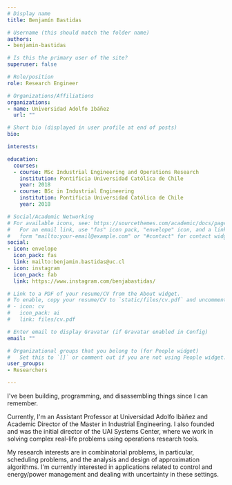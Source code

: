 ```yaml
---
# Display name
title: Benjamín Bastidas

# Username (this should match the folder name)
authors:
- benjamin-bastidas

# Is this the primary user of the site?
superuser: false

# Role/position
role: Research Engineer

# Organizations/Affiliations
organizations:
- name: Universidad Adolfo Ibáñez
  url: ""

# Short bio (displayed in user profile at end of posts)
bio:

interests:

education:
  courses:
  - course: MSc Industrial Engineering and Operations Research
    institution: Pontificia Universidad Católica de Chile
    year: 2018
  - course: BSc in Industrial Engineering
    institution: Pontificia Universidad Católica de Chile
    year: 2018

# Social/Academic Networking
# For available icons, see: https://sourcethemes.com/academic/docs/page-builder/#icons
#   For an email link, use "fas" icon pack, "envelope" icon, and a link in the
#   form "mailto:your-email@example.com" or "#contact" for contact widget.
social:
- icon: envelope
  icon_pack: fas
  link: mailto:benjamin.bastidas@uc.cl
- icon: instagram
  icon_pack: fab
  link: https://www.instagram.com/benjabastidas/

# Link to a PDF of your resume/CV from the About widget.
# To enable, copy your resume/CV to `static/files/cv.pdf` and uncomment the lines below.
# - icon: cv
#   icon_pack: ai
#   link: files/cv.pdf

# Enter email to display Gravatar (if Gravatar enabled in Config)
email: ""

# Organizational groups that you belong to (for People widget)
#   Set this to `[]` or comment out if you are not using People widget.
user_groups:
- Researchers

---
```

I've been building, programming, and disassembling things since I can remember.

Currently, I'm an Assistant Professor at Universidad Adolfo Ibàñez and Academic Director of the Master in Industrial Engineering. I also founded and was the initial director of the UAI Systems Center, where we work in solving complex real-life problems using operations research tools.

My research interests are in combinatorial problems, in particular, scheduling problems, and the analysis and design of approximation algorithms. I'm currently interested in applications related to control and energy/power management and dealing with uncertainty in these settings.
